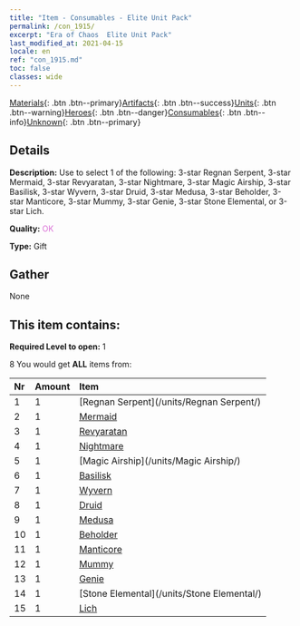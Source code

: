```yaml
---
title: "Item - Consumables - Elite Unit Pack"
permalink: /con_1915/
excerpt: "Era of Chaos  Elite Unit Pack"
last_modified_at: 2021-04-15
locale: en
ref: "con_1915.md"
toc: false
classes: wide
---
```

 [Materials](/Items/){: .btn .btn--primary}[Artifacts](/Items/Artifacts/){: .btn .btn--success}[Units](/Items/Units/){: .btn .btn--warning}[Heroes](/Items/Heroes/){: .btn .btn--danger}[Consumables](/Items/Consumables/){: .btn .btn--info}[Unknown](/Items/Unknown/){: .btn .btn--primary}

## Details
 **Description:** Use to select 1 of the following: 3-star Regnan Serpent, 3-star Mermaid, 3-star Revyaratan, 3-star Nightmare, 3-star Magic Airship, 3-star Basilisk, 3-star Wyvern, 3-star Druid, 3-star Medusa, 3-star Beholder, 3-star Manticore, 3-star Mummy, 3-star Genie, 3-star Stone Elemental, or 3-star Lich.

 **Quality:** <span style="color: #DA70D6">OK</span>

 **Type:** Gift

## Gather

  None

## This item contains:

 **Required Level to open:** 1

 8 You would get **ALL** items  from:

  | Nr | Amount |     Item    |
  |:---|:-------|:------------|
  | 1 | 1 | [Regnan Serpent](/units/Regnan Serpent/) |  | 
  | 2 | 1 | [Mermaid](/units/Mermaid/) |  | 
  | 3 | 1 | [Revyaratan](/units/Revyaratan/) |  | 
  | 4 | 1 | [Nightmare](/units/Nightmare/) |  | 
  | 5 | 1 | [Magic Airship](/units/Magic Airship/) |  | 
  | 6 | 1 | [Basilisk](/units/Basilisk/) |  | 
  | 7 | 1 | [Wyvern](/units/Wyvern/) |  | 
  | 8 | 1 | [Druid](/units/Druid/) |  | 
  | 9 | 1 | [Medusa](/units/Medusa/) |  | 
  | 10 | 1 | [Beholder](/units/Beholder/) |  | 
  | 11 | 1 | [Manticore](/units/Manticore/) |  | 
  | 12 | 1 | [Mummy](/units/Mummy/) |  | 
  | 13 | 1 | [Genie](/units/Genie/) |  | 
  | 14 | 1 | [Stone Elemental](/units/Stone Elemental/) |  | 
  | 15 | 1 | [Lich](/units/Lich/) |  | 
